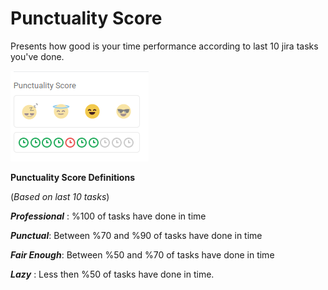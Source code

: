 #  Punctuality Score

Presents how good is your time performance according to last 10 jira tasks you've done. 

![](https://raw.githubusercontent.com/omert08/patron_manual/master/images/punc_score.png)

**Punctuality Score Definitions**

(*Based on last 10 tasks*)

***Professional*** : %100 of tasks have done in time 

***Punctual***: Between %70  and %90 of tasks have done in time 

***Fair Enough***: Between %50 and %70 of tasks have done in time

***Lazy*** : Less then %50 of tasks have done in time. 

